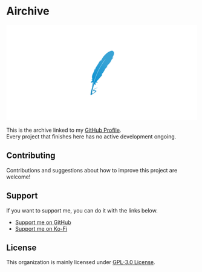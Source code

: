# Airchive
![Cover](https://raw.githubusercontent.com/airchive/.github/main/assets/images/cover.png)

This is the archive linked to my [GitHub Profile](https://github.com/Airscripts).  
Every project that finishes here has no active development ongoing.

## Contributing
Contributions and suggestions about how to improve this project are welcome!

## Support
If you want to support me, you can do it with the links below.
- [Support me on GitHub](https://github.com/sponsors/Airscripts)
- [Support me on Ko-Fi](https://ko-fi.com/airscript)

## License
This organization is mainly licensed under [GPL-3.0 License](https://github.com/airchive/airchive/blob/main/LICENSE).  

